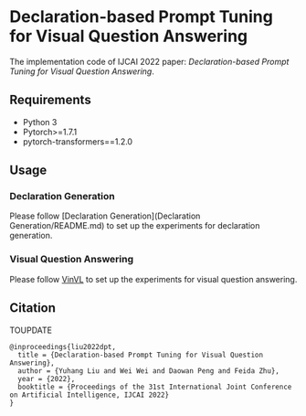 # Declaration-based Prompt Tuning for Visual Question Answering
The implementation code of IJCAI 2022 paper: 
_Declaration-based Prompt Tuning for Visual Question Answering_.

## Requirements
+ Python 3
+ Pytorch>=1.7.1
+ pytorch-transformers==1.2.0

## Usage

### Declaration Generation

Please follow [Declaration Generation](Declaration Generation/README.md) to set up the 
experiments for declaration generation.

### Visual Question Answering

Please follow [VinVL](VinVL/README.md) to set up the experiments for visual question 
answering.

## Citation
TOUPDATE
```
@inproceedings{liu2022dpt,
  title = {Declaration-based Prompt Tuning for Visual Question Answering},
  author = {Yuhang Liu and Wei Wei and Daowan Peng and Feida Zhu},
  year = {2022},
  booktitle = {Proceedings of the 31st International Joint Conference on Artificial Intelligence, IJCAI 2022}
}
```